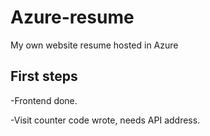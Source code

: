# Azure-resume

My own website resume hosted in Azure


## First steps

-Frontend done.

-Visit counter code wrote, needs API address.

